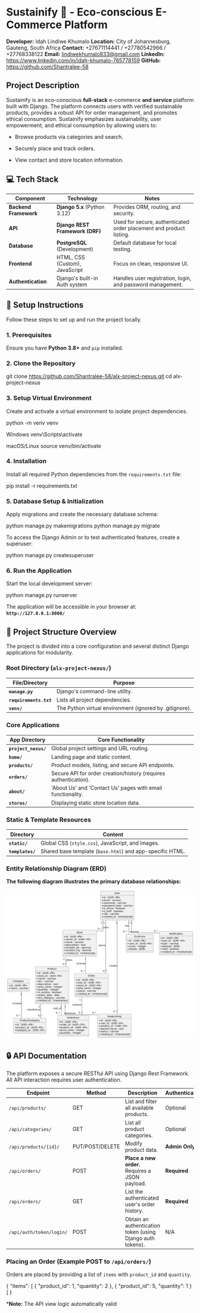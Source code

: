 # Sustainify 🌱 - Eco-conscious E-Commerce Platform

**Developer:** Idah Lindiwe Khumalo
**Location:** City of Johannesburg, Gauteng, South Africa
**Contact:** +27671114441 / +27780542966 / +27768338122
**Email:** lindiwekhumalo833@gmail.com
**LinkedIn:** <https://www.linkedin.com/in/idah-khumalo-765778159>
**GitHub:** <https://github.com/Shantralee-58>

## Project Description

Sustainify is an eco-conscious **full-stack** e-commerce **and service** platform built with Django. The platform connects users with verified sustainable products, provides a robust API for order management, and promotes ethical consumption. Sustainify emphasizes sustainability, user empowerment, and ethical consumption by allowing users to:

* Browse products via categories and search.

* Securely place and track orders.

* View contact and store location information.

## 💻 Tech Stack

| Component | Technology | Notes |
| ----- | ----- | ----- |
| **Backend Framework** | **Django 5.x** (Python 3.12) | Provides ORM, routing, and security. |
| **API** | **Django REST Framework (DRF)** | Used for secure, authenticated order placement and product listing. |
| **Database** | **PostgreSQL** (Development) | Default database for local testing. |
| **Frontend** | HTML, CSS (Custom), JavaScript | Focus on clean, responsive UI. |
| **Authentication** | Django's built-in Auth system | Handles user registration, login, and password management. |

## 🚀 Setup Instructions

Follow these steps to set up and run the project locally.

### 1. Prerequisites

Ensure you have **Python 3.8+** and `pip` installed.

### 2. Clone the Repository

git clone https://github.com/Shantralee-58/alx-project-nexus.git
cd alx-project-nexus


### 3. Setup Virtual Environment

Create and activate a virtual environment to isolate project dependencies.

python -m venv venv

Windows
venv\Scripts\activate

macOS/Linux
source venv/bin/activate


### 4. Installation

Install all required Python dependencies from the `requirements.txt` file:

pip install -r requirements.txt


### 5. Database Setup & Initialization

Apply migrations and create the necessary database schema:

python manage.py makemigrations
python manage.py migrate


To access the Django Admin or to test authenticated features, create a superuser:

python manage.py createsuperuser


### 6. Run the Application

Start the local development server:

python manage.py runserver


The application will be accessible in your browser at: **`http://127.0.0.1:8000/`**

## 📂 Project Structure Overview

The project is divided into a core configuration and several distinct Django applications for modularity.

### Root Directory (`alx-project-nexus/`)

| File/Directory | Purpose |
| ----- | ----- |
| **`manage.py`** | Django's command-line utility. |
| **`requirements.txt`** | Lists all project dependencies. |
| **`venv/`** | The Python virtual environment (ignored by .gitignore). |

### Core Applications

| App Directory | Core Functionality |
| ----- | ----- |
| **`project_nexus/`** | Global project settings and URL routing. |
| **`home/`** | Landing page and static content. |
| **`products/`** | Product models, listing, and secure API endpoints. |
| **`orders/`** | Secure API for order creation/history (requires authentication). |
| **`about/`** | 'About Us' and 'Contact Us' pages with email functionality. |
| **`stores/`** | Displaying static store location data. |

### Static & Template Resources

| Directory | Content |
| ----- | ----- |
| **`static/`** | Global CSS (`style.css`), JavaScript, and images. |
| **`templates/`** | Shared base template (`base.html`) and app-specific HTML. |

### Entity Relationship Diagram (ERD)

**The following diagram illustrates the primary database relationships:**

![Sustainify ERD](ERD/sustainify_erd.png)

## 🔒 API Documentation

The platform exposes a secure RESTful API using Django Rest Framework. All API interaction requires user authentication.

| Endpoint | Method | Description | Authentication |
| ----- | ----- | ----- | ----- |
| `/api/products/` | GET | List and filter all available products. | Optional |
| `/api/categories/` | GET | List all product categories. | Optional |
| `/api/products/{id}/` | PUT/POST/DELETE | Modify product data. | **Admin Only** |
| `/api/orders/` | POST | **Place a new order.** Requires a JSON payload. | **Required** |
| `/api/orders/` | GET | List the authenticated user's order history. | **Required** |
| `/api/auth/token/login/` | POST | Obtain an authentication token (using Django auth tokens). | N/A |

### Placing an Order (Example POST to `/api/orders/`)

Orders are placed by providing a list of `items` with `product_id` and `quantity`.

{
"items": [
{
"product_id": 1,
"quantity": 2
},
{
"product_id": 5,
"quantity": 1
}
]
}


***Note:** The API view logic automatically valid
